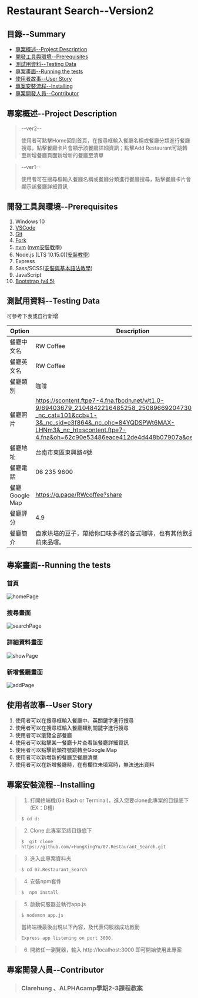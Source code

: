 # Restaurant Search--Version2

## 目錄--Summary

* [專案概述--Project Description](#1)
* [開發工具與環境--Prerequisites](#2)
* [測試用資料--Testing Data](#3)
* [專案畫面--Running the tests](#4)
* [使用者故事--User Story](#5)
* [專案安裝流程--Installing](#6)
* [專案開發人員--Contributor](#7)


<h2 id="1"> 專案概述--Project Description</h2>

>--ver2-- 
>
>使用者可點擊Home回到首頁，在搜尋框輸入餐廳名稱或餐廳分類進行餐廳搜尋，點擊餐廳卡片會顯示該餐廳詳細資訊；點擊Add Restaurant可跳轉至新增餐廳頁面新增新的餐廳至清單

>--ver1--
>
>使用者可在搜尋框輸入餐廳名稱或餐廳分類進行餐廳搜尋，點擊餐廳卡片會顯示該餐廳詳細資訊

<h2 id="2"> 開發工具與環境--Prerequisites</h2>

1. Windows 10
2. [VSCode](https://code.visualstudio.com/download)
3. [Git](https://git-scm.com/)
4. [Fork](https://git-fork.com//)
5. [nvm](https://github.com/coreybutler/nvm-windows/releases) ([nvm安裝教學](https://www.onejar99.com/nvm-install-for-windows/))
6. Node.js (LTS 10.15.0)([安裝教學](https://www.onejar99.com/nvm-install-for-windows/))
7. Express 
8. Sass/SCSS([安裝與基本語法教學](https://tw.alphacamp.co/blog/css-preprocessor-sass-scss))
9. JavaScript
10. [Bootstrap (v4.5)](https://getbootstrap.com/docs/4.5/getting-started/introduction/)

<h2 id="3"> 測試用資料--Testing Data</h2>
可參考下表或自行新增

| Option         | Description                                                                                                                                                                                                                                    |
|----------------|------------------------------------------------------------------------------------------------------------------------------------------------------------------------------------------------------------------------------------------------|
| 餐廳中文名     | RW Coffee                                                                                                                                                                                                                                      |
| 餐廳英文名     | RW Coffee                                                                                                                                                                                                                                      |
| 餐廳類別       | 咖啡                                                                                                                                                                                                                                           |
| 餐廳照片       | https://scontent.ftpe7-4.fna.fbcdn.net/v/t1.0-9/69403679_2104842216485258_2508966920473018368_n.jpg?_nc_cat=101&ccb=1-3&_nc_sid=e3f864&_nc_ohc=84YQDSPWt6MAX-LHNm3&_nc_ht=scontent.ftpe7-4.fna&oh=62c90e53486eace412de4d448b07907a&oe=6069637E |
| 餐廳地址       | 台南市東區東興路4號                                                                                                                                                                                                                            |
| 餐廳電話       | 06 235 9600                                                                                                                                                                                                                                    |
| 餐廳Google Map | https://g.page/RWcoffee?share                                                                                                                                                                                                                  |
| 餐廳評分       | 4.9                                                                                                                                                                                                                                            |
| 餐廳簡介       | 自家烘培的豆子，帶給你口味多樣的各式咖啡，也有其他飲品喔～歡迎大家前來品嚐。                                                                                                                                                                       |


<h2 id="4"> 專案畫面--Running the tests</h2>

### 首頁
![homePage](/public/img/homePage.png)

### 搜尋畫面
![searchPage](/public/img/searchPage.png)

### 詳細資料畫面
![showPage](/public/img/showPage.png)

### 新增餐廳畫面
![addPage](/public/img/addPage.png)

<h2 id="5"> 使用者故事--User Story</h2>

1. 使用者可以在搜尋框輸入餐廳中、英關鍵字進行搜尋
2. 使用者可以在搜尋框輸入餐廳類別關鍵字進行搜尋
3. 使用者可以瀏覽全部餐廳
4. 使用者可以點擊某一餐廳卡片查看該餐廳詳細資訊
5. 使用者可以點擊箭頭符號跳轉至Google Map
6. 使用者可以新增新的餐廳至餐廳清單
7. 使用者可以在新增餐廳時，在有欄位未填寫時，無法送出資料

<h2 id="6">專案安裝流程--Installing</h2>

>1. 打開終端機(Git Bash or Terminal)，進入您要clone此專案的目錄底下(EX：D槽)
>```
>$ cd d:
>```

>2. Clone 此專案至該目錄底下
>```
>$  git clone https://github.com/>HungXingYu/07.Restaurant_Search.git
>```

>3. 進入此專案資料夾
>```
>$ cd 07.Restaurant_Search
>```

>4. 安裝npm套件
>```
>$  npm install
>```

>5. 啟動伺服器並執行app.js
>```
>$ nodemon app.js
>```
>當終端機最後出現以下內容，及代表伺服器成功啟動
>```
>Express app listening on port 3000.
>```

>6. 開啟任一瀏覽器，輸入 http://localhost:3000 即可開始使用此專案

<h2 id="7">專案開發人員--Contributor</h2>

> ### Clarehung 、ALPHAcamp學期2-3課程教案